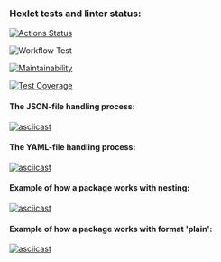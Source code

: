 ### Hexlet tests and linter status:
[![Actions Status](https://github.com/Tsogoeva/frontend-project-lvl2/workflows/hexlet-check/badge.svg)](https://github.com/Tsogoeva/frontend-project-lvl2/actions)

![Workflow Test](https://github.com/Tsogoeva/frontend-project-lvl2/actions/workflows/actions.yml/badge.svg?branch=main)

[![Maintainability](https://api.codeclimate.com/v1/badges/e685f909da0110b30088/maintainability)](https://codeclimate.com/github/Tsogoeva/frontend-project-lvl2/maintainability)

[![Test Coverage](https://api.codeclimate.com/v1/badges/e685f909da0110b30088/test_coverage)](https://codeclimate.com/github/Tsogoeva/frontend-project-lvl2/test_coverage)


#### The JSON-file handling process:
[![asciicast](https://asciinema.org/a/FYJomDrf8UNZfVLa9id8Qq8N7.svg)](https://asciinema.org/a/FYJomDrf8UNZfVLa9id8Qq8N7)

#### The YAML-file handling process:
[![asciicast](https://asciinema.org/a/ZlzM3dPS50hjYTtfYGeFGmnMp.svg)](https://asciinema.org/a/ZlzM3dPS50hjYTtfYGeFGmnMp)

#### Example of how a package works with nesting:
[![asciicast](https://asciinema.org/a/b3ZK2Y5gyjchkS3ttLroFoTgd.svg)](https://asciinema.org/a/b3ZK2Y5gyjchkS3ttLroFoTgd)

#### Example of how a package works with format 'plain':
[![asciicast](https://asciinema.org/a/vrnyO1W9e88YWauGrVo6EMIuI.svg)](https://asciinema.org/a/vrnyO1W9e88YWauGrVo6EMIuI)